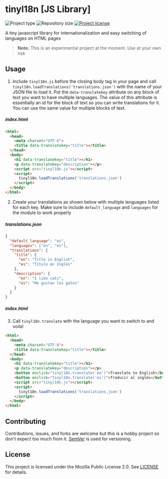 # tinyl18n [JS Library]
![](https://img.shields.io/badge/type-JS_Library-brightgreen.svg "Project type")
![](https://img.shields.io/github/repo-size/jerboa88/tinyl18n.svg "Repository size")
[![](https://img.shields.io/github/license/jerboa88/tinyl18n.svg "Project license")](LICENSE)


A tiny javascript library for internationalization and easy switching of languages on HTML pages

> **Note:** This is an experimental project at the moment. Use at your own risk

## Usage
1. Include `tinyl18n.js` before the closing body tag in your page and call `tinyl18n.loadTranslations('translations.json')` with the name of your JSON file to load it. Put the `data-translatekey` attribute on any block of text you want to have multiple languages. The value of this attribute is essentially an id for the block of text so you can write translations for it. You can use the same value for multiple blocks of text.

##### index.html
```html
<html>
  <head>
    <meta charset="UTF-8">
    <title data-translatekey="title"></title>
  </head>
  <body>
    <h1 data-translatekey="title"></h1>
    <p data-translatekey="description"></p>
    <script src="tinyl18n.js"></script>
    <script>
      tinyl18n.loadTranslations('translations.json')
    </script>
  </body>
</html>
```

2. Create your translations as shown below with multiple languages listed for each key. Make sure to include `default_language` and `languages` for the module to work properly
##### translations.json
```json
{
  "default_language": "es",
  "languages": ["en", "es"],
  "translations": {
    "title": {
      "en": "Title in English",
      "es": "Título en Inglés"
    },
    "description": {
      "en": "I like cats",
      "es": "Me gustan los gatos"
    }
  }
}
```
##### index.html
3. Call `tinyl18n.translate` with the language you want to switch to and voila!

```html
<html>
  <head>
    <meta charset="UTF-8">
    <title data-translatekey="title"></title>
  </head>
  <body>
    <h1 data-translatekey="title"></h1>
    <p data-translatekey="description"></p>
    <button onclick="tinyl18n.translate('en')">Translate to English</button>
    <button onclick="tinyl18n.translate('es')">Traducir al inglés</button>
    <script src="tinyl18n.js"></script>
    <script>
      tinyl18n.loadTranslations('translations.json')
    </script>
  </body>
</html>
```


## Contributing
Contributions, issues, and forks are welcome but this is a hobby project so don't expect too much from it. [SemVer](http://semver.org/) is used for versioning.


## License
This project is licensed under the Mozilla Public License 2.0. See [LICENSE](LICENSE.md) for details.
